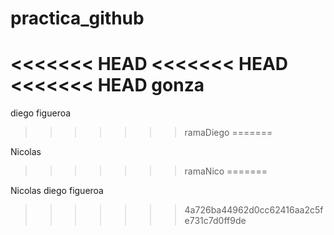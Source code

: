 # practica_github
<<<<<<< HEAD
<<<<<<< HEAD
<<<<<<< HEAD
gonza
=======
diego figueroa
>>>>>>> ramaDiego
=======

Nicolas
>>>>>>> ramaNico
=======

Nicolas
diego figueroa
>>>>>>> 4a726ba44962d0cc62416aa2c5fe731c7d0ff9de
